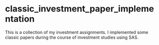 # classic_investment_paper_implementation
This is a collection of my investment assignments. I implemented some classic papers during the course of investment studies using SAS.
